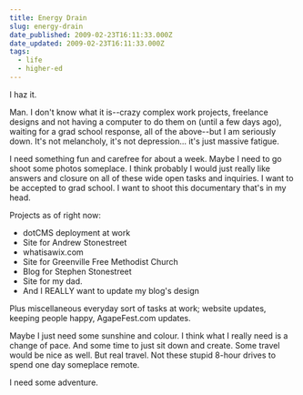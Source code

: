 ```yaml
---
title: Energy Drain
slug: energy-drain
date_published: 2009-02-23T16:11:33.000Z
date_updated: 2009-02-23T16:11:33.000Z
tags:
  - life
  - higher-ed
---
```


I haz it.

Man. I don't know what it is--crazy complex work projects, freelance designs and not having a computer to do them on (until a few days ago), waiting for a grad school response, all of the above--but I am seriously down. It's not melancholy, it's not depression... it's just massive fatigue.

I need something fun and carefree for about a week. Maybe I need to go shoot some photos someplace. I think probably I would just really like answers and closure on all of these wide open tasks and inquiries. I want to be accepted to grad school. I want to shoot this documentary that's in my head.

Projects as of right now:

- dotCMS deployment at work
- Site for Andrew Stonestreet
- whatisawix.com
- Site for Greenville Free Methodist Church
- Blog for Stephen Stonestreet
- Site for my dad.
- And I REALLY want to update my blog's design

Plus miscellaneous everyday sort of tasks at work; website updates, keeping people happy, AgapeFest.com updates. 

Maybe I just need some sunshine and colour. I think what I really need is a change of pace. And some time to just sit down and create. Some travel would be nice as well. But real travel. Not these stupid 8-hour drives to spend one day someplace remote.

I need some adventure.
